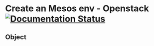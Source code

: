 <h1>
  <span>Create an Mesos env - Openstack</span>
  <a href='http://mesos-dcos.readthedocs.io/en/latest/'>
    <img src='https://readthedocs.org/projects/mesos-dcos/badge/?version=latest' alt='Documentation Status' />
  </a>
</h1>

## Object
